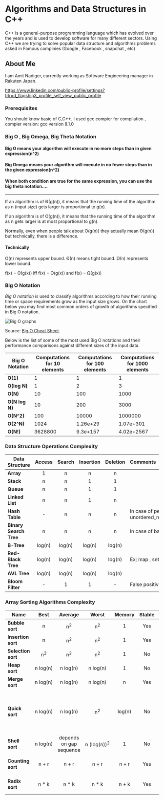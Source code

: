 # Algorithms and Data Structures in C++

C++ is a general-purpose programming language which has evolved over the years and is used to develop software for many different sectors. Using C++ we are trying to solve popular data structure and algorithms problems asked in Famous compinies (Google , Facebook , snapchat , etc)

## About Me
I am Amit Nadiger, currently working as Software Engineering manager in Rakuten Japan.

https://www.linkedin.com/public-profile/settings?trk=d_flagship3_profile_self_view_public_profile

### Prerequisites

You should know basic of C,C++.
I used gcc compier for compilation , compier version: gcc version 8.1.0

### Big O , Big Omega, Big Theta Notation
#### Big O means your algorithm will execute in no more steps than in given expression(n^2)

#### Big Omega means your algorithm will execute in no fewer steps than in the given expression(n^2)

#### When both condition are true for the same expression, you can use the big theta notation....

****************************************************

If an algorithm is of Θ(g(n)), it means that the running time of the algorithm as n (input size) gets larger is proportional to g(n).

If an algorithm is of O(g(n)), it means that the running time of the algorithm as n gets larger is at most proportional to g(n).

Normally, even when people talk about O(g(n)) they actually mean Θ(g(n)) but technically, there is a difference.
#### Technically 
O(n) represents upper bound. Θ(n) means tight bound. Ω(n) represents lower bound.

f(x) = Θ(g(x)) iff f(x) = O(g(x)) and f(x) = Ω(g(x))

### Big O Notation

*Big O notation* is used to classify algorithms according to how their running time or space requirements grow as the input size grows.
On the chart below you may find most common orders of growth of algorithms specified in Big O notation.

![Big O graphs](./assets/big-o-graph.png)

Source: [Big O Cheat Sheet](http://bigocheatsheet.com/).

Below is the list of some of the most used Big O notations and their performance comparisons against different sizes of the input data.

| Big O Notation | Computations for 10 elements | Computations for 100 elements | Computations for 1000 elements  |
| -------------- | ---------------------------- | ----------------------------- | ------------------------------- |
| **O(1)**       | 1                            | 1                             | 1                               |
| **O(log N)**   | 1                            | 2                             | 3                               |
| **O(N)**       | 10                           | 100                           | 1000                            |
| **O(N log N)** | 10                           | 200                           | 3000                            |
| **O(N^2)**     | 100                          | 10000                         | 1000000                         |
| **O(2^N)**     | 1024                         | 1.26e+29                      | 1.07e+301                       |
| **O(N!)**      | 3628800                      | 9.3e+157                      | 4.02e+2567                      |

### Data Structure Operations Complexity

| Data Structure          | Access    | Search    | Insertion | Deletion  | Comments  |
| ----------------------- | :-------: | :-------: | :-------: | :-------: | :-------- |
| **Array**               | 1         | n         | n         | n         |           |
| **Stack**               | n         | n         | 1         | 1         |           |
| **Queue**               | n         | n         | 1         | 1         |           |
| **Linked List**         | n         | n         | 1         | n         |           |
| **Hash Table**          | -         | n         | n         | n         | In case of perfect hash function costs would be O(1) Ex; unordered_map,unordered_set,unordered_multimap,unordered_multiset |
| **Binary Search Tree**  | n         | n         | n         | n         | In case of balanced tree costs would be O(log(n)) |
| **B-Tree**              | log(n)    | log(n)    | log(n)    | log(n)    |           |
| **Red-Black Tree**      | log(n)    | log(n)    | log(n)    | log(n)    |  Ex; map , set,multiset ,multimap         |
| **AVL Tree**            | log(n)    | log(n)    | log(n)    | log(n)    |           |
| **Bloom Filter**        | -         | 1         | 1         | -         | False positives are possible while searching |

### Array Sorting Algorithms Complexity

| Name                  | Best            | Average             | Worst               | Memory    | Stable    | Comments  |
| --------------------- | :-------------: | :-----------------: | :-----------------: | :-------: | :-------: | :-------- |
| **Bubble sort**       | n               | n<sup>2</sup>       | n<sup>2</sup>       | 1         | Yes       |           |
| **Insertion sort**    | n               | n<sup>2</sup>       | n<sup>2</sup>       | 1         | Yes       |           |
| **Selection sort**    | n<sup>2</sup>   | n<sup>2</sup>       | n<sup>2</sup>       | 1         | No        |           |
| **Heap sort**         | n&nbsp;log(n)   | n&nbsp;log(n)       | n&nbsp;log(n)       | 1         | No        |           |
| **Merge sort**        | n&nbsp;log(n)   | n&nbsp;log(n)       | n&nbsp;log(n)       | n         | Yes       |           |
| **Quick sort**        | n&nbsp;log(n)   | n&nbsp;log(n)       | n<sup>2</sup>       | log(n)    | No        | Quicksort is usually done in-place with O(log(n)) stack space |
| **Shell sort**        | n&nbsp;log(n)   | depends on gap sequence   | n&nbsp;(log(n))<sup>2</sup>  | 1         | No         |           |
| **Counting sort**     | n + r           | n + r               | n + r               | n + r     | Yes       | r - biggest number in array |
| **Radix sort**        | n * k           | n * k               | n * k               | n + k     | Yes       | k - length of longest key |
